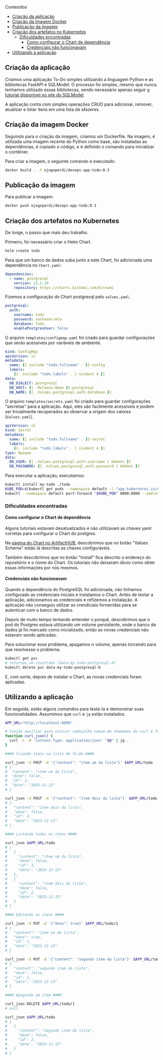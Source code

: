 Conteúdos
- [Criação da aplicação](#criação-da-aplicação)
- [Criação da imagem Docker](#criação-da-imagem-docker)
- [Publicação da imagem](#publicação-da-imagem)
- [Criação dos artefatos no Kubernetes](#criação-dos-artefatos-no-kubernetes)
  - [Dificuldades encontradas](#dificuldades-encontradas)
    - [Como configurar o Chart de dependência](#como-configurar-o-chart-de-dependência)
    - [Credenciais não funcionavam](#credenciais-não-funcionavam)
- [Utilizando a aplicação](#utilizando-a-aplicação)

## Criação da aplicação

Criamos uma aplicação To-Do simples utilizando a linguagem Python e as bibliotecas FastAPI e SQLModel.
O processo foi simples, mesmo que nunca tenhamos utilizado essas bibliotecas,
sendo necessário apenas seguir [o tutorial disponível no site do SQLModel](https://sqlmodel.tiangolo.com/tutorial/fastapi/simple-hero-api/).

A aplicação conta com simples operações CRUD para adicionar, remover, atualizar e listar itens em uma lista de afazeres.

## Criação da imagem Docker

Seguindo para o criação da imagem, criamos um Dockerfile.
Na imagem, é utilizada uma imagem recente do Python como base, são instaladas as dependências, é copiado o código, e é definido o comando para inicializar o contêiner.

Para criar a imagem, o seguinte comando é executado:
```sh
docker build . -t ojogoperdi/devops-app-todo:0.3
```

## Publicação da imagem

Para publicar a imagem:
```sh
docker push ojogoperdi/devops-app-todo:0.3
```

## Criação dos artefatos no Kubernetes

De longe, o passo que mais deu trabalho.

Primeiro, foi necessário criar o Helm Chart.
```sh
helm create todo
```

Para que um banco de dados suba junto a este Chart, foi adicionada uma dependência no `Chart.yaml`:
```yaml
dependencies:
  - name: postgresql
    version: 13.2.24
    repository: https://charts.bitnami.com/bitnami
```

Fizemos a configuração do Chart postgresql pelo `values.yaml`.
```yaml
postgresql:
  auth:
    username: todo
    password: senhasecreta
    database: todo
    enablePostgresUser: false
```

O arquivo `templates/configmap.yaml` foi criado para guardar configurações que serão acessíveis por variáveis de ambiente.
```yaml
kind: ConfigMap
apiVersion: v1
metadata:
  name: {{ include "todo.fullname" . }}-config
  labels:
    {{- include "todo.labels" . | nindent 4 }}
data:
  DB_DIALECT: postgresql
  DB_HOST: {{ .Release.Name }}-postgresql
  DB_NAME: {{ .Values.postgresql.auth.database }}
```

O arquivo `templates/secrets.yaml` foi criado para guardar configurações "secretas" para a aplicação. Aqui, eles são facilmente acessíveis e podem ser trivialmente recuperados ao observar a origem dos valores (`Values.yaml`).
```yaml
apiVersion: v1
kind: Secret
metadata:
  name: {{ include "todo.fullname" . }}-secret
  labels:
    {{- include "todo.labels" . | nindent 4 }}
type: Opaque
data:
  DB_USER: {{ .Values.postgresql.auth.username | b64enc }}
  DB_PASSWORD: {{ .Values.postgresql.auth.password | b64enc }}
```

Para executar a aplicação, executamos:
```sh
kubectl install my-todo ./todo
KUBE_POD=$(kubectl get pods --namespace default -l "app.kubernetes.io/name=todo,app.kubernetes.io/instance=my-todo" -o jsonpath="{.items[0].metadata.name}")
kubectl --namespace default port-forward "$KUBE_POD" 8000:8000 --address 0.0.0.0
```

### Dificuldades encontradas

#### Como configurar o Chart de dependência

Alguns tutoriais estavam desatualizados e não utilizavam as chaves yaml corretas para configurar o Chart do postgres.

Na [página do Chart no ArtifactHUB](https://artifacthub.io/packages/helm/bitnami/postgresql), descobrimos que no botão "Values Schema" estão lá descritas as chaves configuráveis.

Também descobrimos que no botão "Install" fica descrito o endereço do repositório e o nome do 
Chart. Os tutoriais não deixaram óbvio como obter essas informações por nós mesmos.

#### Credenciais não funcionavam

Quando a dependência do PostgreSQL foi adicionada, não tínhamos configurado as credenciais iniciais e instalamos o Chart.
Antes de testar a aplicação, adicionamos as credenciais e refizemos a instalação.
A aplicação não conseguiu utilizar as crendiciais fornecidas para se autenticar com o banco de dados.

Depois de muito tempo tentando entender o porquê, descobrimos que o pod do Postgres estava utilizando um volume persistente, onde o banco de dados já foi marcado como inicializado, então as novas credenciais não estavam sendo aplicadas.

Para solucionar esse problema, apagamos o volume, apenas torcendo para que resolvesse o problema.

```sh
kubectl get pvc
# retornou um resultado (data-my-todo-postgresql-0)
kubectl delete pvc data-my-todo-postgresql-0
```

E, com sorte, depois de instalar o Chart, as novas credenciais foram aplicadas.

## Utilizando a aplicação

Em seguida, estão alguns comandos para testá-la e demonstrar suas funcionalidades.
Assumimos que `curl` e `jq` estão instalados.

```sh
APP_URL="http://localhost:8000"

# Função auxiliar para colocar cabeçalho comum em chamadas do curl e formatar sua saída
function curl_json() {
  curl -s -H 'Content-Type: application/json' "$@" | jq .
}

#### Criando itens na lista de To-Do ####

curl_json -X POST -d '{"content": "item um da lista"}' $APP_URL/todo
# {
#  "content": "item um da lista",
#  "done": false,
#  "id": 1,
#  "date": "2023-12-13"
# }

curl_json -X POST -d '{"content": "item dois da lista"}' $APP_URL/todo
# {
#   "content": "item dois da lista",
#   "done": false,
#   "id": 2,
#   "date": "2023-12-13"
# }

#### Listando todos os itens ####

curl_json $APP_URL/todo
# [
#   {
#     "content": "item um da lista",
#     "done": false,
#     "id": 1,
#     "date": "2023-12-13"
#   },
#   {
#     "content": "item dois da lista",
#     "done": false,
#     "id": 2,
#     "date": "2023-12-13"
#   }
# ]

#### Editando os itens ####

curl_json -X PUT -d '{"done": true}' $APP_URL/todo/1
# {
#   "content": "item um da lista",
#   "done": true,
#   "id": 1,
#   "date": "2023-12-13"
# }

curl_json -X PUT -d '{"content": "segundo item da lista"}' $APP_URL/todo/2
# {
#   "content": "segundo item da lista",
#   "done": false,
#   "id": 2,
#   "date": "2023-12-13"
# }

#### Apagando um item ####

curl_json DELETE $APP_URL/todo/1
# null

curl_json $APP_URL/todo
# [
#   {
#     "content": "segundo item da lista",
#     "done": false,
#     "id": 2,
#     "date": "2023-12-13"
#   }
# ]
```
